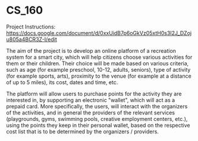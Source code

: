 # CS_160

Project Instructions: https://docs.google.com/document/d/0xxUidB7p6oGkVz05xtH0s3I2J_DZoju805a4BCR3Z-I/edit

The aim of the project is to develop an online platform of a recreation system for a smart city, which will help citizens choose various activities for them or their children. Their choice will be made based on various criteria, such as age (for example preschool, 10-12, adults, seniors), type of activity (for example sports, arts), proximity to the venue (for example at a distance of up to 5 miles), its cost, dates and time, etc.

The platform will allow users to purchase points for the activity they are interested in, by supporting an electronic "wallet", which will act as a prepaid card. More specifically, the users, will interact with the organizers of the activities, and in general the providers of the relevant services (playgrounds, gyms, swimming pools, creative employment centers, etc.), using the points they keep in their personal wallet, based on the respective cost list that is to be determined by the organizers / providers.
